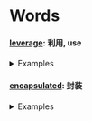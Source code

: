 # Words

#### [leverage](https://www.ldoceonline.com/dictionary/leverage): 利用, use

<details>
  <summary>Examples</summary>
<ul>
  <li>In this study, we <b>leverage</b> the Generative Facial Prior (GFP) for real-world blind face restoration,...</li>
</ul>
</details>

#### [encapsulated](https://www.ldoceonline.com/dictionary/encapsulate): 封装

<details>
  <summary>Examples</summary>
<ul>
  <li>the prior <b>encapsulated</b> in pretrained face Generative Adversarial Network (GAN) models such as StyleGAN</li>
</ul>
</details>
